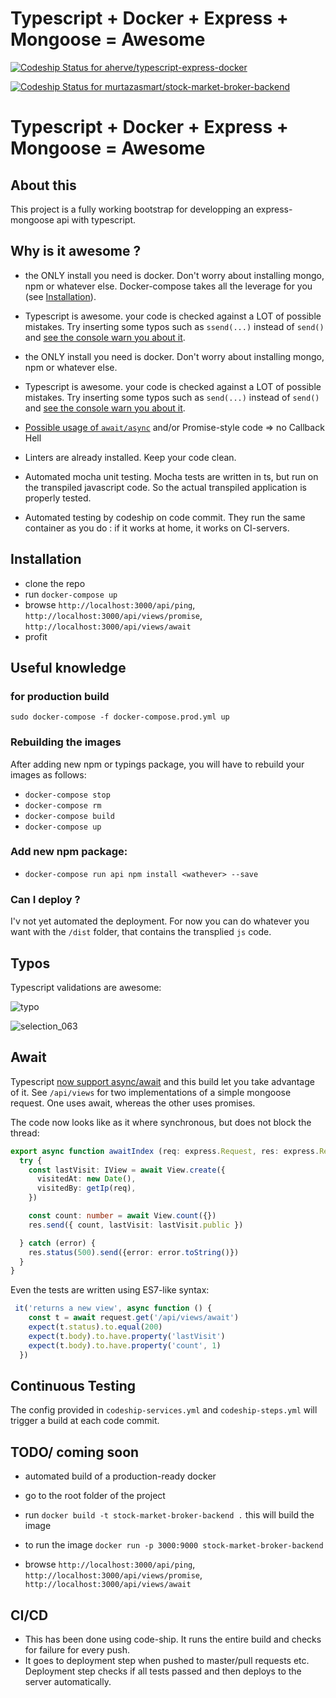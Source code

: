 
# Typescript + Docker + Express + Mongoose = Awesome

[ ![Codeship Status for aherve/typescript-express-docker](https://app.codeship.com/projects/786513d0-dc12-0135-eb8f-32499970d10e/status?branch=master) ](https://app.codeship.com/projects/265420)


[ ![Codeship Status for murtazasmart/stock-market-broker-backend](https://app.codeship.com/projects/8093dd90-566d-0136-1bf7-2222d9c84640/status?branch=master)](https://app.codeship.com/projects/294769)
# Typescript + Docker + Express + Mongoose = Awesome


## About this
This project is a fully working bootstrap for developping an express-mongoose api with typescript.

## Why is it awesome ?


 - the ONLY install you need is docker. Don't worry about installing mongo, npm or whatever else. Docker-compose takes all the leverage for you (see [Installation](#installation)).
 - Typescript is awesome. your code is checked against a LOT of possible mistakes. Try inserting some typos such as `ssend(...)` instead of `send()` and [see the console warn you about it](#typos).

 - the ONLY install you need is docker. Don't worry about installing mongo, npm or whatever else.
 - Typescript is awesome. your code is checked against a LOT of possible mistakes. Try inserting some typos such as `send(...)` instead of `send()` and [see the console warn you about it](#typos).

 - [Possible usage of `await/async`](#await) and/or Promise-style code => no Callback Hell
 - Linters are already installed. Keep your code clean.
 - Automated mocha unit testing. Mocha tests are written in ts, but run on the transpiled javascript code. So the actual transpiled application is properly tested.
 - Automated testing by codeship on code commit. They run the same container as you do : if it works at home, it works on CI-servers.

## Installation

 - clone the repo
 - run `docker-compose up`
 - browse `http://localhost:3000/api/ping`, `http://localhost:3000/api/views/promise`, `http://localhost:3000/api/views/await`
 - profit

## Useful knowledge

### for production build

`sudo docker-compose -f docker-compose.prod.yml up`

### Rebuilding the images
After adding new npm or typings package, you will have to rebuild your images as follows:

 - `docker-compose stop`
 - `docker-compose rm`
 - `docker-compose build`
 - `docker-compose up`

### Add new npm package:
 - `docker-compose run api npm install <wathever> --save`

### Can I deploy ?
I'v not yet automated the deployment. For now you can do whatever you want with the `/dist` folder, that contains the transplied `js` code.

## Typos
Typescript validations are awesome:

![typo](https://cloud.githubusercontent.com/assets/2798256/18518627/0efce218-7aa1-11e6-89a2-74455eede178.png)

![selection_063](https://cloud.githubusercontent.com/assets/2798256/18518718/6d7694ec-7aa1-11e6-83d2-0938e25f5f45.png)

## Await

Typescript [now support async/await](https://blogs.msdn.microsoft.com/typescript/2015/11/03/what-about-asyncawait/) and this build let you take advantage of it. See `/api/views` for two implementations of a simple mongoose request. One uses await, whereas the other uses promises.

The code now looks like as it where synchronous, but does not block the thread:

```typescript
export async function awaitIndex (req: express.Request, res: express.Response) {
  try {
    const lastVisit: IView = await View.create({
      visitedAt: new Date(),
      visitedBy: getIp(req),
    })

    const count: number = await View.count({})
    res.send({ count, lastVisit: lastVisit.public })

  } catch (error) {
    res.status(500).send({error: error.toString()})
  }
}
```

Even the tests are written using ES7-like syntax:

```typescript
 it('returns a new view', async function () {
    const t = await request.get('/api/views/await')
    expect(t.status).to.equal(200)
    expect(t.body).to.have.property('lastVisit')
    expect(t.body).to.have.property('count', 1)
  })
```

## Continuous Testing

The config provided in `codeship-services.yml` and `codeship-steps.yml` will trigger a build at each code commit.

## TODO/ coming soon
 - automated build of a production-ready docker

 - go to the root folder of the project
 - run `docker build -t stock-market-broker-backend .` this will build the image
 - to run the image `docker run -p 3000:9000 stock-market-broker-backend`
 - browse `http://localhost:3000/api/ping`, `http://localhost:3000/api/views/promise`, `http://localhost:3000/api/views/await`

## CI/CD

 - This has been done using code-ship. It runs the entire build and checks for failure for every push.
 - It goes to deployment step when pushed to master/pull requests etc. Deployment step checks if all tests passed and then deploys to the server automatically.


